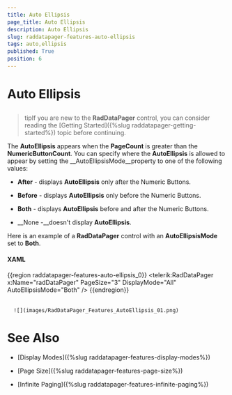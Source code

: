 ```yaml
---
title: Auto Ellipsis
page_title: Auto Ellipsis
description: Auto Ellipsis
slug: raddatapager-features-auto-ellipsis
tags: auto,ellipsis
published: True
position: 6
---
```


# Auto Ellipsis



## 

>tipIf you are new to the __RadDataPager__ control, you can consider reading the [Getting Started]({%slug raddatapager-getting-started%}) topic before continuing.

The __AutoEllipsis__ appears when the __PageCount__ is greater than the __NumericButtonCount__. You can specify where the __AutoEllipsis__ is allowed to appear by setting the __AutoEllipsisMode__property to one of the following values: 

* __After__ - displays __AutoEllipsis__ only after the Numeric Buttons. 

* __Before__ - displays __AutoEllipsis__ only before the Numeric Buttons. 

* __Both__ - displays __AutoEllipsis__ before and after the Numeric Buttons. 

* __None -__doesn't display __AutoEllipsis__.

Here is an example of a __RadDataPager__ control with an __AutoEllipsisMode__ set to __Both__.

#### __XAML__

{{region raddatapager-features-auto-ellipsis_0}}
	<telerik:RadDataPager x:Name="radDataPager"
	                        PageSize="3"
	                        DisplayMode="All"
	                        AutoEllipsisMode="Both" />
	{{endregion}}






         
      ![](images/RadDataPager_Features_AutoEllipsis_01.png)

# See Also

 * [Display Modes]({%slug raddatapager-features-display-modes%})

 * [Page Size]({%slug raddatapager-features-page-size%})

 * [Infinite Paging]({%slug raddatapager-features-infinite-paging%})
